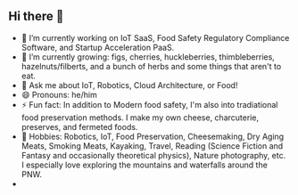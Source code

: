 ## Hi there 👋

- 🔭 I’m currently working on IoT SaaS, Food Safety Regulatory Compliance Software, and Startup Acceleration PaaS.
- 🌱 I’m currently growing: figs, cherries, huckleberries, thimbleberries, hazelnuts/filberts, and a bunch of herbs and some things that aren't to eat.
- 💬 Ask me about IoT, Robotics, Cloud Architecture, or Food!
- 😄 Pronouns: he/him
- ⚡ Fun fact: In addition to Modern food safety, I'm also into tradiational food preservation methods.  I make my own cheese, charcuterie, preserves, and fermeted foods.
- 🛶 Hobbies: Robotics, IoT, Food Preservation, Cheesemaking, Dry Aging Meats, Smoking Meats, Kayaking, Travel, Reading (Science Fiction and Fantasy and occasionally theoretical physics), Nature photography, etc. I especially love exploring the mountains and waterfalls around the PNW.
- 
